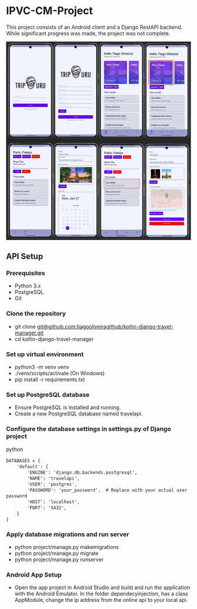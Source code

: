 # IPVC-CM-Project

This project consists of an Android client and a Django RestAPI backend. While significant progress was made, the project was not complete.

![Travel Management App](print.jpg)

## API Setup

### Prerequisites

- Python 3.x
- PostgreSQL
- Git

### Clone the repository

- git clone [git@github.com:tiagooliveiragithub/kotlin-django-travel-manager.git](git@github.com:tiagooliveiragithub/kotlin-django-travel-manager.git)
- cd kotlin-django-travel-manager


### Set up virtual environment
   
- python3 -m venv venv
- ./venv/scripts/activate (On Windows)
- pip install -r requirements.txt

### Set up PostgreSQL database

- Ensure PostgreSQL is installed and running.
- Create a new PostgreSQL database named travelapi.

### Configure the database settings in settings.py of Django project

python

    DATABASES = {
        'default': {
            'ENGINE': 'django.db.backends.postgresql',
            'NAME': 'travelapi',
            'USER': 'postgres',
            'PASSWORD': 'your_password',  # Replace with your actual user password
            'HOST': 'localhost',
            'PORT': '5432',
        }
    }

### Apply database migrations and run server

- python project/manage.py makemigrations
- python project/manage.py migrate
- python project/manage.py runserver

### Android App Setup

- Open the app project in Android Studio and build and run the application with the Android Emulator. In the folder dependecyinjection, has a class AppModule, change the ip address from the online api to your local api.
